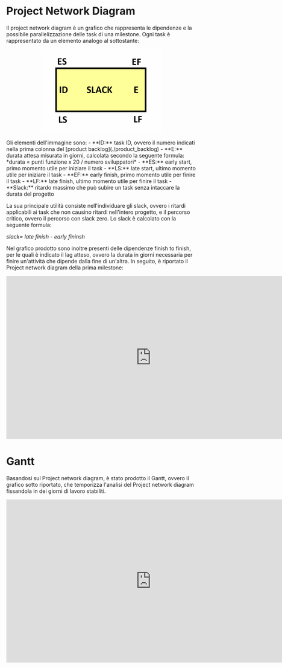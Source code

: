 <!--O-->

# Project Network Diagram

Il project network diagram è un grafico che rappresenta le dipendenze e la possibile parallelizzazione delle task di una milestone.
Ogni task è rappresentato da un elemento analogo al sottostante:
<p align="center"><img src="../../img/gant.png" alt="nodo gant esempio"> </p>
Gli elementi dell'immagine sono:
- **ID:** task ID, ovvero il numero indicati nella prima colonna del [product backlog](./product_backlog)
- **E:** durata attesa misurata in giorni, calcolata secondo la seguente formula: *durata = punti funzione x 20 / numero sviluppatori* 
- **ES:** early start, primo momento utile per iniziare il task
- **LS:** late start, ultimo momento utile per iniziare il task
- **EF:** early finish, primo momento utile per finire il task
- **LF:** late finish, ultimo momento utile per finire il task
- **Slack:** ritardo massimo che può subire un task senza intaccare la durata del progetto

La sua principale utilità consiste nell'individuare gli slack, ovvero i ritardi applicabili ai task che non causino ritardi nell'intero progetto, e il percorso critico, ovvero il percorso con slack zero. Lo slack è calcolato con la seguente formula:

*slack= late finish - early fininsh*

Nel grafico prodotto sono inoltre presenti delle dipendenze finish to finish, per le quali è indicato il lag atteso, ovvero la durata in giorni necessaria per finire un'attività che dipende dalla fine di un'altra.
In seguito, è riportato il Project network diagram della prima milestone:

<iframe width="768" height="432" src="https://miro.com/app/live-embed/uXjVK6cj1v0=/?moveToViewport=-2396,-2099,13088,7104&embedId=579533345156" frameborder="0" scrolling="no" allow="fullscreen; clipboard-read; clipboard-write" allowfullscreen></iframe>

# Gantt

Basandosi sul Project network diagram, è stato prodotto il Gantt, ovvero il grafico sotto riportato, che temporizza l'analisi del Project network diagram fissandola in dei giorni di lavoro stabiliti.

<iframe width="768" height="432" src="https://miro.com/app/live-embed/uXjVK5Pz75g=/?moveToViewport=-1947,2270,5764,2631&embedId=597340757306" frameborder="0" scrolling="no" allow="fullscreen; clipboard-read; clipboard-write" allowfullscreen></iframe>
